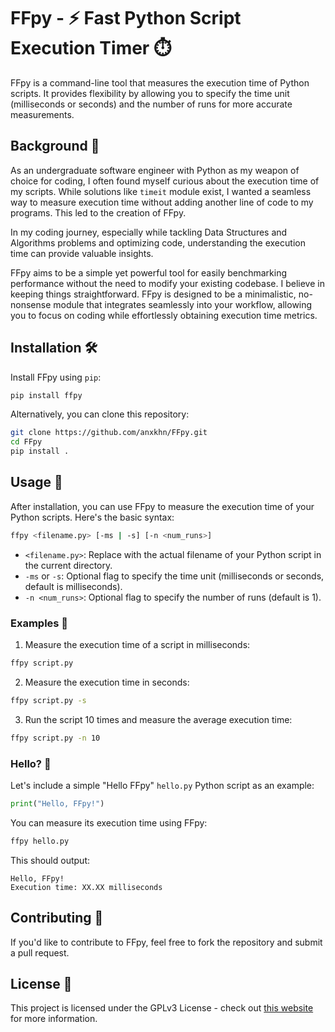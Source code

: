 # FFpy - ⚡ Fast Python Script Execution Timer ⏱️

FFpy is a command-line tool that measures the execution time of Python scripts. It provides flexibility by allowing you to specify the time unit (milliseconds or seconds) and the number of runs for more accurate measurements.

## Background 🚀

As an undergraduate software engineer with Python as my weapon of choice for coding, I often found myself curious about the execution time of my scripts. While solutions like `timeit` module exist, I wanted a seamless way to measure execution time without adding another line of code to my programs. This led to the creation of FFpy.

In my coding journey, especially while tackling Data Structures and Algorithms problems and optimizing code, understanding the execution time can provide valuable insights.

FFpy aims to be a simple yet powerful tool for easily benchmarking performance without the need to modify your existing codebase. I believe in keeping things straightforward. FFpy is designed to be a minimalistic, no-nonsense module that integrates seamlessly into your workflow, allowing you to focus on coding while effortlessly obtaining execution time metrics.

## Installation 🛠️

Install FFpy using `pip`:

```bash
pip install ffpy
```

Alternatively, you can clone this repository:

```bash
git clone https://github.com/anxkhn/FFpy.git
cd FFpy
pip install .
```

## Usage 🚨

After installation, you can use FFpy to measure the execution time of your Python scripts. Here's the basic syntax:

```bash
ffpy <filename.py> [-ms | -s] [-n <num_runs>]
```

- `<filename.py>`: Replace with the actual filename of your Python script in the current directory.
- `-ms` or `-s`: Optional flag to specify the time unit (milliseconds or seconds, default is milliseconds).
- `-n <num_runs>`: Optional flag to specify the number of runs (default is 1).

### Examples 🌈

1. Measure the execution time of a script in milliseconds:

```bash
ffpy script.py
```

2. Measure the execution time in seconds:

```bash
ffpy script.py -s
```

3. Run the script 10 times and measure the average execution time:

```bash
ffpy script.py -n 10
```

### Hello? 🤔

Let's include a simple "Hello FFpy" `hello.py` Python script as an example:

```python
print("Hello, FFpy!")
```

You can measure its execution time using FFpy:

```bash
ffpy hello.py
```

This should output:

```
Hello, FFpy!
Execution time: XX.XX milliseconds
```

## Contributing 🤝

If you'd like to contribute to FFpy, feel free to fork the repository and submit a pull request.

## License 📜

This project is licensed under the GPLv3 License - check out [this website](https://www.tldrlegal.com/license/gnu-general-public-license-v3-gpl-3) for more information.